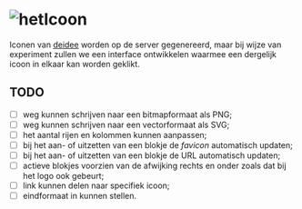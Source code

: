 # ![hetIcoon](https://deidee.com/logo.png?str=hetIcoon)

Iconen van [deidee](https://deidee.nl/) worden op de server gegenereerd, maar bij wijze van experiment zullen we een interface ontwikkelen waarmee een dergelijk icoon in elkaar kan worden geklikt.

## TODO

- [ ] weg kunnen schrijven naar een bitmapformaat als PNG;
- [ ] weg kunnen schrijven naar een vectorformaat als SVG;
- [ ] het aantal rijen en kolommen kunnen aanpassen;
- [ ] bij het aan- of uitzetten van een blokje de _favicon_ automatisch updaten;
- [ ] bij het aan- of uitzetten van een blokje de URL automatisch updaten;
- [ ] actieve blokjes voorzien van de afwijking rechts en onder zoals dat bij het logo ook gebeurt;
- [ ] link kunnen delen naar specifiek icoon;
- [ ] eindformaat in kunnen stellen.
